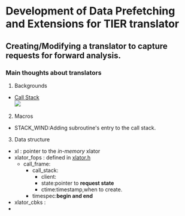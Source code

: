# Development of Data Prefetching and Extensions for TIER translator #
## Creating/Modifying a translator to capture requests for forward analysis. ##
### Main thoughts about translators ###
1. Backgrounds  
  * [Call Stack](https://en.wikipedia.org/wiki/Call_stack)  
  ![ ](https://upload.wikimedia.org/wikipedia/commons/d/d3/Call_stack_layout.svg)  
2. Macros
  * STACK_WIND:Adding subroutine's entry to the call stack.  
3. Data structure
  * xl          : pointer to the _in-memory_ xlator
  * xlator_fops : defined in [xlator.h](https://github.com/code2hack/glusterfs/blob/doc/libglusterfs/src/xlator.h)
    * call_frame:
      * call_stack:   
        * client:
        * state:pointer to **request state**  
        * ctime:timestamp,when to create.  
      * timespec:**begin and end**
  * xlator_cbks :
  * 
